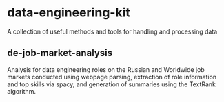# data-engineering-kit
A collection of useful methods and tools for handling and processing data

## de-job-market-analysis
Analysis for data engineering roles on the Russian and Worldwide job markets conducted using webpage parsing, extraction of role information and top skills via spacy, and generation of summaries using the TextRank algorithm.